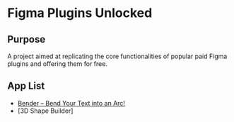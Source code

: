 # Figma Plugins Unlocked

## Purpose

A project aimed at replicating the core functionalities of popular paid Figma plugins and offering them for free.

## App List

- [Bender – Bend Your Text into an Arc!](https://www.figma.com/community/plugin/1464228451812548879)
- [3D Shape Builder]
